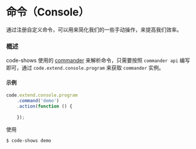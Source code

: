 # 命令（Console）
通过注册自定义命令，可以用来简化我们的一些手动操作，来提高我们效率。

### 概述
code-shows 使用的 [commander](https://www.npmjs.com/package/commander) 来解析命令，只需要按照 `commander api` 编写即可，通过 `code.extend.console.program` 来获取 `commander` 实例。

#### 示例
``` js
code.extend.console.program
    .command('demo')
    .action(function () {
        
    });
```
使用
``` bash
$ code-shows demo
```
